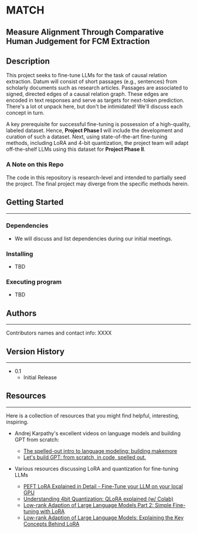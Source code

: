 # MATCH
Measure Alignment Through Comparative Human Judgement for FCM Extraction
---

## Description
This project seeks to fine-tune LLMs for the task of causal relation extraction. Datum will consist of short passages (e.g., sentences) from scholarly documents such as research articles. Passages are associated to signed, directed edges of a causal relation graph. These edges are encoded in text responses and serve as targets for next-token prediction. There's a lot ot unpack here, but don't be intimidated! We'll discuss each concept in turn.

A key prerequisite for successful fine-tuning is possession of a high-quality, labeled dataset. Hence, **Project Phase I** will include the development and curation of such a dataset. Next, using state-of-the-art fine-tuning methods, including LoRA and 4-bit quantization, the project team will adapt off-the-shelf LLMs using this dataset for **Project Phase II**.

### A Note on this Repo

The code in this repository is research-level and intended to partially seed the project. The final project may diverge from the specific methods herein.

## Getting Started
____

### Dependencies

* We will discuss and list dependencies during our initial meetings.

### Installing

* TBD

### Executing program

* TBD

## Authors
____
Contributors names and contact info:
XXXX

## Version History
____
* 0.1
    * Initial Release

## Resources
____
Here is a collection of resources that you might find helpful, interesting, inspiring.

* Andrej Karpathy's excellent videos on language models and building GPT from scratch:
  * [The spelled-out intro to language modeling: building makemore](https://www.youtube.com/watch?v=PaCmpygFfXo)
  * [Let's build GPT: from scratch, in code, spelled out.](https://youtu.be/kCc8FmEb1nY?si=9BTDenI-fPg_pb9P)

* Various resources discussing LoRA and quantization for fine-tuning LLMs
  * [PEFT LoRA Explained in Detail - Fine-Tune your LLM on your local GPU](https://www.youtube.com/watch?v=YVU5wAA6Txo)
  * [Understanding 4bit Quantization: QLoRA explained (w/ Colab)](https://www.youtube.com/watch?v=TPcXVJ1VSRI)
  * [Low-rank Adaption of Large Language Models Part 2: Simple Fine-tuning with LoRA](https://www.youtube.com/watch?v=iYr1xZn26R8)
  * [Low-rank Adaption of Large Language Models: Explaining the Key Concepts Behind LoRA](https://www.youtube.com/watch?v=dA-NhCtrrVE)
